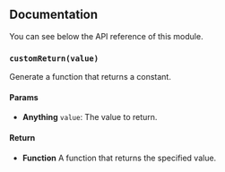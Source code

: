 ## Documentation

You can see below the API reference of this module.

### `customReturn(value)`
Generate a function that returns a constant.

#### Params
- **Anything** `value`: The value to return.

#### Return
- **Function** A function that returns the specified value.

